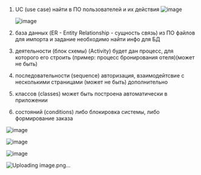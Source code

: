 1. UC (use case) найти в ПО пользователей и их действия
   ![image](https://github.com/sxdmatheww/DemoEkzamen/assets/97594112/6fb845c7-6da7-4895-8f86-28a867ce1f0d)
   
   ![image](https://github.com/sxdmatheww/DemoEkzamen/assets/97594112/6a86f225-fb8e-4144-941f-da5e63eac981)

3. база данных (ER - Entity Relationship - сущность связь) из ПО файлов для импорта и задание необходимо найти инфо для БД
4. деятельности (блок схемы) (Activity) будет дан процесс, для которого его строить (пример: процесс бронирования отеля)(может не быть)
5. последовательности (sequence) авторизация, взаимодейтсвие с несколькими страницами (может не быть) дополнительно
6. классов (classes) может быть построена автоматически в приложении
7. состояний (conditions) либо блокировка системы, либо формирование заказа

![image](https://github.com/sxdmatheww/DemoEkzamen/assets/97594112/c649212e-4f0e-4a06-aa09-a785e189838a)

![image](https://github.com/sxdmatheww/DemoEkzamen/assets/97594112/eaf9f03f-a440-4225-8558-c0f9a6f8c5e8)

![image](https://github.com/sxdmatheww/DemoEkzamen/assets/97594112/cf982662-8c1f-4c93-9407-307b2b7483ad)

![Uploading image.png…]()
